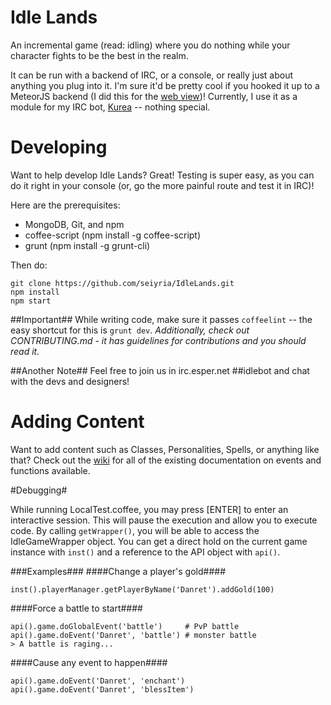Idle Lands
=========

An incremental game (read: idling) where you do nothing while your character fights to be the best in the realm. 

It can be run with a backend of IRC, or a console, or really just about anything you plug into it. I'm sure it'd be pretty cool if you hooked it up to a MeteorJS backend (I did this for the [web view](http://kurea.link/idle))! Currently, I use it as a module for my IRC bot, [Kurea](https://github.com/kellyirc/kurea) -- nothing special.

Developing
==========

Want to help develop Idle Lands? Great! Testing is super easy, as you can do it right in your console (or, go the more painful route and test it in IRC)!

Here are the prerequisites:

* MongoDB, Git, and npm
* coffee-script (npm install -g coffee-script)
* grunt (npm install -g grunt-cli)

Then do:

```
git clone https://github.com/seiyria/IdleLands.git
npm install
npm start
```

##Important##
While writing code, make sure it passes `coffeelint` -- the easy shortcut for this is `grunt dev`. *Additionally, check out CONTRIBUTING.md - it has guidelines for contributions and you should read it.*

##Another Note##
Feel free to join us in irc.esper.net ##idlebot and chat with the devs and designers!

Adding Content
==============

Want to add content such as Classes, Personalities, Spells, or anything like that? Check out the [wiki](https://github.com/seiyria/IdleLands/wiki) for all of the existing documentation on events and functions available.

#Debugging#

While running LocalTest.coffee, you may press [ENTER] to enter an interactive session. This will pause the execution and allow you to execute code. By calling `getWrapper()`, you will be able to access the IdleGameWrapper object. You can get a direct hold on the current game instance with `inst()` and a reference to the API object with `api()`.

###Examples###
####Change a player's gold####
```
inst().playerManager.getPlayerByName('Danret').addGold(100)
```

####Force a battle to start####
```
api().game.doGlobalEvent('battle')     # PvP battle
api().game.doEvent('Danret', 'battle') # monster battle
> A battle is raging...
```

####Cause any event to happen####
```
api().game.doEvent('Danret', 'enchant')
api().game.doEvent('Danret', 'blessItem')
```
